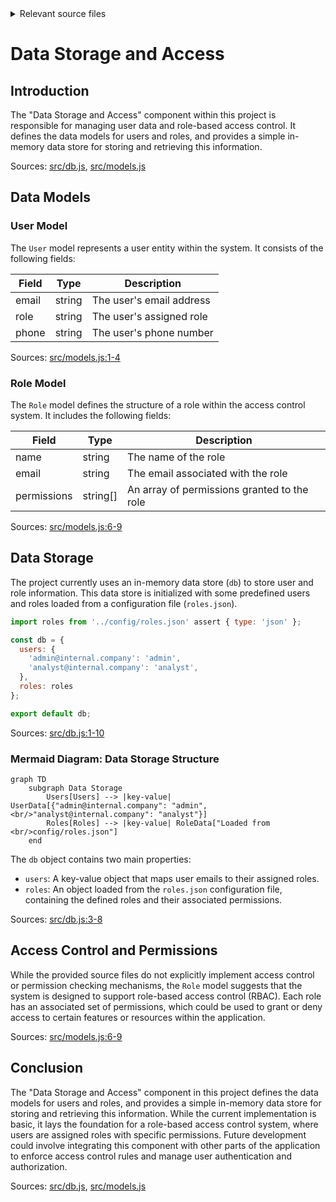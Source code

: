 <details>
<summary>Relevant source files</summary>

The following files were used as context for generating this wiki page:

- [src/db.js](https://github.com/agattani123/access-control-service/blob/main/src/db.js)
- [src/models.js](https://github.com/agattani123/access-control-service/blob/main/src/models.js)
</details>

# Data Storage and Access

## Introduction

The "Data Storage and Access" component within this project is responsible for managing user data and role-based access control. It defines the data models for users and roles, and provides a simple in-memory data store for storing and retrieving this information.

Sources: [src/db.js](), [src/models.js]()

## Data Models

### User Model

The `User` model represents a user entity within the system. It consists of the following fields:

| Field | Type    | Description                  |
|-------|---------|------------------------------|
| email | string  | The user's email address     |
| role  | string  | The user's assigned role     |
| phone | string  | The user's phone number      |

Sources: [src/models.js:1-4]()

### Role Model

The `Role` model defines the structure of a role within the access control system. It includes the following fields:

| Field       | Type     | Description                                |
|-------------|----------|-------------------------------------------|
| name        | string   | The name of the role                      |
| email       | string   | The email associated with the role        |
| permissions | string[] | An array of permissions granted to the role |

Sources: [src/models.js:6-9]()

## Data Storage

The project currently uses an in-memory data store (`db`) to store user and role information. This data store is initialized with some predefined users and roles loaded from a configuration file (`roles.json`).

```javascript
import roles from '../config/roles.json' assert { type: 'json' };

const db = {
  users: {
    'admin@internal.company': 'admin',
    'analyst@internal.company': 'analyst',
  },
  roles: roles
};

export default db;
```

Sources: [src/db.js:1-10]()

### Mermaid Diagram: Data Storage Structure

```mermaid
graph TD
    subgraph Data Storage
        Users[Users] --> |key-value| UserData[{"admin@internal.company": "admin", <br/>"analyst@internal.company": "analyst"}]
        Roles[Roles] --> |key-value| RoleData["Loaded from <br/>config/roles.json"]
    end
```

The `db` object contains two main properties:

- `users`: A key-value object that maps user emails to their assigned roles.
- `roles`: An object loaded from the `roles.json` configuration file, containing the defined roles and their associated permissions.

Sources: [src/db.js:3-8]()

## Access Control and Permissions

While the provided source files do not explicitly implement access control or permission checking mechanisms, the `Role` model suggests that the system is designed to support role-based access control (RBAC). Each role has an associated set of permissions, which could be used to grant or deny access to certain features or resources within the application.

Sources: [src/models.js:6-9]()

## Conclusion

The "Data Storage and Access" component in this project defines the data models for users and roles, and provides a simple in-memory data store for storing and retrieving this information. While the current implementation is basic, it lays the foundation for a role-based access control system, where users are assigned roles with specific permissions. Future development could involve integrating this component with other parts of the application to enforce access control rules and manage user authentication and authorization.

Sources: [src/db.js](), [src/models.js]()
